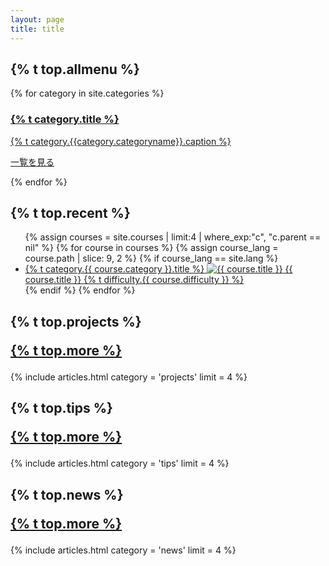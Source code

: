 ```yaml
---
layout: page
title: title
---
```

<h2 id="allmenu">{% t top.allmenu %}</h2>
<div class="list-category">
  {% for category in site.categories %}
  <a href="{{ site.baseurl }}{{category.permalink}}" class="list-category-one">
    <h3>{% t category.title %}</h3>
    <p>{% t category.{{category.categoryname}}.caption %}</p>
    <p class="list-category-link">一覧を見る</p>
  </a>
  {% endfor %}
</div>

<h2 id="newcourse">{% t top.recent %}</h2>
<ul class="top-course-list course-list">
{% assign courses = site.courses | limit:4 | where_exp:"c", "c.parent == nil" %}
{% for course in courses %}
  {% assign course_lang = course.path | slice: 9, 2 %}
  {% if course_lang == site.lang %}
  <li>
    <a href="{{course.url}}">
      <span class="top-course-list-category">{% t category.{{ course.category }}.title %}</span>
      <img data-src="{{ site.url }}/assets/course/{{ course.category }}/{{ course.course-name }}{{ course.thumbnail }}" alt="{{ course.title }}" loading="lazy">
      {{ course.title }}
      <span class="top-course-list-difficulty"> {% t difficulty.{{ course.difficulty }} %} </span>
    </a>
  </li>
  {% endif %}
{% endfor %}
</ul>

<h2 id="projects" class="post-list-heading">{% t top.projects %}<p class="post-list-more"><a href="/projects">{% t top.more %}</a></p></h2>
{% include articles.html category = 'projects' limit = 4 %}

<h2 id="tips" class="post-list-heading">{% t top.tips %}<p class="post-list-more"><a href="/tips">{% t top.more %}</a></p></h2>
{% include articles.html category = 'tips' limit = 4 %}

<h2 id="news" class="post-list-heading">{% t top.news %}<p class="post-list-more"><a href="/news">{% t top.more %}</a></p></h2>
{% include articles.html category = 'news' limit = 4 %}
